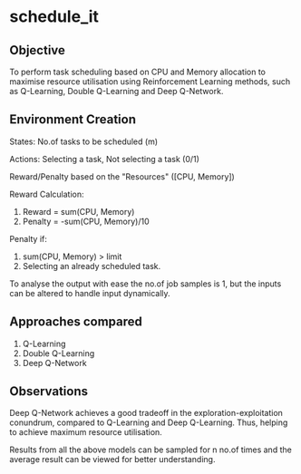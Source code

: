 # schedule_it
## Objective
To perform task scheduling based on CPU and Memory allocation to maximise resource utilisation using Reinforcement Learning methods, such as Q-Learning, Double Q-Learning and Deep Q-Network.
## Environment Creation
States: No.of tasks to be scheduled (m)

Actions: Selecting a task, Not selecting a task (0/1)

Reward/Penalty based on the "Resources" ([CPU, Memory])

Reward Calculation:
1. Reward = sum(CPU, Memory)
2. Penalty = -sum(CPU, Memory)/10

Penalty if:
1. sum(CPU, Memory) > limit 
2. Selecting an already scheduled task.

To analyse the output with ease the no.of job samples is 1, but the inputs can be altered to handle input dynamically.

## Approaches compared
1. Q-Learning
2. Double Q-Learning
3. Deep Q-Network

## Observations
Deep Q-Network achieves a good tradeoff in the exploration-exploitation conundrum, compared to Q-Learning and Deep Q-Learning. Thus, helping to achieve maximum resource utilisation.

Results from all the above models can be sampled for n no.of times and the average result can be viewed for better understanding.
